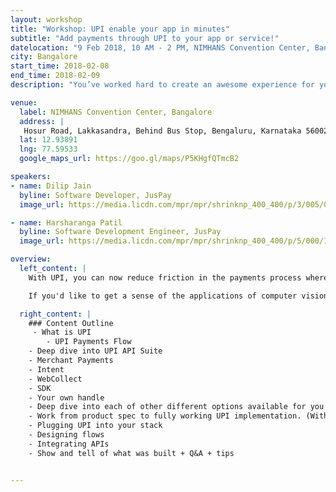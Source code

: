 ```yaml
---
layout: workshop
title: "Workshop: UPI enable your app in minutes"
subtitle: "Add payments through UPI to your app or service!"
datelocation: "9 Feb 2018, 10 AM - 2 PM, NIMHANS Convention Center, Bangalore"
city: Bangalore
start_time: 2018-02-08
end_time: 2018-02-09
description: "You’ve worked hard to create an awesome experience for your customers in your app, but you know that the payment experience is sub-optimal. It’s time to change that. Learn how to integrate UPI into your app in this hands-on workshop"

venue:
  label: NIMHANS Convention Center, Bangalore
  address: |
   Hosur Road, Lakkasandra, Behind Bus Stop, Bengaluru, Karnataka 560029
  lat: 12.93891
  lng: 77.59533
  google_maps_url: https://goo.gl/maps/P5KHgfQTmcB2

speakers:
- name: Dilip Jain
  byline: Software Developer, JusPay
  image_url: https://media.licdn.com/mpr/mpr/shrinknp_400_400/p/3/005/04e/22c/13b5765.jpg

- name: Harsharanga Patil
  byline: Software Development Engineer, JusPay
  image_url: https://media.licdn.com/mpr/mpr/shrinknp_400_400/p/5/000/1dc/2c7/075f5a5.jpg

overview:
  left_content: |
    With UPI, you can now reduce friction in the payments process where it (almost) looks invisible. In this workshop, we show you how. The workshop will cover the usage of UPI APIs to participants. The Juspay wrapper will be used as an example to run through the workflows in integrating UPI into the app.

    If you'd like to get a sense of the applications of computer vision in e-commerce and interact with practitioners from the industry, this is a great place to be. RSVP now to reserve your spot!

  right_content: |
    ### Content Outline
     - What is UPI
        - UPI Payments Flow
	- Deep dive into UPI API Suite
	- Merchant Payments
	- Intent
	- WebCollect
	- SDK
	- Your own handle
	- Deep dive into each of other different options available for you to integrate UPI
	- Work from product spec to fully working UPI implementation. (With hands on help from the Juspay team)
	- Plugging UPI into your stack
	- Designing flows
	- Integrating APIs
	- Show and tell of what was built + Q&A + tips


---
```

